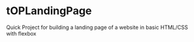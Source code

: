 # tOPLandingPage
Quick Project for building a landing page of a website
in basic HTML/CSS with flexbox 